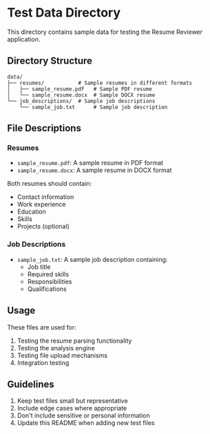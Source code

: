 # Test Data Directory

This directory contains sample data for testing the Resume Reviewer application.

## Directory Structure

```
data/
├── resumes/           # Sample resumes in different formats
│   ├── sample_resume.pdf   # Sample PDF resume
│   └── sample_resume.docx  # Sample DOCX resume
└── job_descriptions/  # Sample job descriptions
    └── sample_job.txt      # Sample job description
```

## File Descriptions

### Resumes
- `sample_resume.pdf`: A sample resume in PDF format
- `sample_resume.docx`: A sample resume in DOCX format

Both resumes should contain:
- Contact information
- Work experience
- Education
- Skills
- Projects (optional)

### Job Descriptions
- `sample_job.txt`: A sample job description containing:
  - Job title
  - Required skills
  - Responsibilities
  - Qualifications

## Usage

These files are used for:
1. Testing the resume parsing functionality
2. Testing the analysis engine
3. Testing file upload mechanisms
4. Integration testing

## Guidelines

1. Keep test files small but representative
2. Include edge cases where appropriate
3. Don't include sensitive or personal information
4. Update this README when adding new test files 